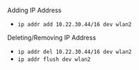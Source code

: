Adding IP Address

- `ip addr add 10.22.30.44/16 dev wlan2`

Deleting/Removing IP Address

- `ip addr del 10.22.30.44/16 dev wlan2`
- `ip addr flush dev wlan2`
